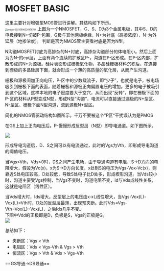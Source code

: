 # MOSFET BASIC

这里主要针对增强型MOS管进行讲解。其结构如下所示。  
<img src="https://mythidea.oss-cn-beijing.aliyuncs.com/undefinedimage-20210906220106784.png" alt="image-20210906220106784" style="zoom:50%;" />
上图为一个NMOSFET，G、S、D为3个金属电极，其中S、D的电极接到N+切被P-包围，G极与其他两极绝缘，N+为衬底（高掺浓度），N-为外延层（地掺浓度)。 判断是否为NMOS管主要看衬底是否为N型。   

N沟道MOSFET衬底为高掺杂的N+衬底，高掺杂沟道部分的体电阻小。然后上面为为N-的epi层，上面有两个连续的扩散区P-，沟道在P-区形成。在P-区内部，扩散形成的N+为源极。硅片表面形成栅极氧化物，多晶硅栅极材料沉积后，在连接到栅极的多晶硅层下面，就会形成一个薄的高质量的氧化层，从而产生沟道。  

栅极和源极间加正向电压，P-区中的少数载流子，即“少子”，也就是电子，被电场吸引到栅极下面的表面，随着栅极和源极正向偏置电压的增加，更多的电子被吸引到这个区域，这样本地的电子密度要大于空穴，从而出现“反转”，即在栅极下面的P-区的材料从P型变成N型，形成N型“沟道”，电流可以直接通过漏极的N+型区、N-型区、栅极下面N型沟道，流到源极N+型区。 

简化的NMOS管驱动结构如图所示。千万不要被这个"P区“干扰误认为是PMOS    

在GS上加上正向电压后，P-慢慢形成反型层（N型）即导电通道。如下图所示。  

![](https://ts1.cn.mm.bing.net/th/id/R-C.0eb12cac93a52d0ef41b38b4bbcb8df2?rik=J%2bGmWbTC51a6pw&riu=http%3a%2f%2fwww.jingyeic.com%2fuserfiles%2f202069144146738.jpg&ehk=1MdF48GAj5uG4qbQMQsOEYLCK3a1alr%2f1crhQsO382g%3d&risl=&pid=ImgRaw&r=0&sres=1&sresct=1)

形成导电沟道后，D、S之间可以有电流通过，此时的Vgs为Vth，即形成导电沟道的阈值电压。  

当Vgs>Vth，Vds>0时，DS之间产生电场，由于导通沟道有电阻，S->D方向的电阻增大，假设为Vc(x)，x为S->D方向长度，x处到S的电压为Vgs-Vox-Vc(x)，则靠近S处电压较高，D处较低，导致S处电子比D处多，形成楔形沟道。当Vds较小时，沟道主要受Vgs控制，当Vgs不变时，沟道电阻不变，id与Vds成线性关系，这就是电阻区（线性区）。

当Vds增大时，Ids增大，反型层上的电压由x→L线性增大，当Vgs-Vox(L)-Vcx(L)=Vth时，D处的反型层最薄，出现预夹断。此时Vds=Vgs-Vth=Vox(L)+Vcx(L)，之后Ids几乎不变。  
下图中Vdd的正极即是D，负极是S，Vgs的正极是G。  
![](https://tse1-mm.cn.bing.net/th/id/R-C.4ab4ab7ab1f21879e714b295d24f4e3a?rik=fPVSa%2f208bGSzw&riu=http%3a%2f%2fwww.szyxwkj.com%2fUploadFiles%2fFCK%2f2019-12%2f6371287900176685666471599.jpg&ehk=1I%2bRIn%2ffFqpfXcaoxw9NtCaPDzcwzD506Ru5wzS3jfk%3d&risl=&pid=ImgRaw&r=0)

总结如下：  

+ 夹断区：Vgs < Vth  
+ 电阻区：Vds < Vgs-Vth  & Vgs > Vth
+ 恒流区：Vgs > Vth & Vds > Vgs-Vth    

==GS导通→DS导通==